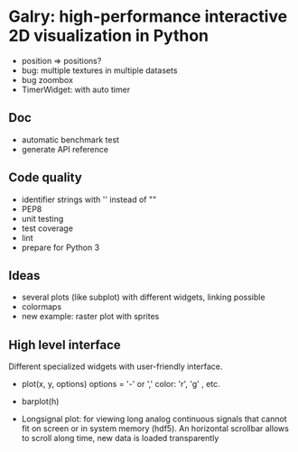 Galry: high-performance interactive 2D visualization in Python
==============================================================

  * position => positions?
  * bug: multiple textures in multiple datasets
  * bug zoombox
  * TimerWidget: with auto timer
  

Doc
---
  * automatic benchmark test
  * generate API reference

Code quality
------------
  * identifier strings with '' instead of ""
  * PEP8
  * unit testing
  * test coverage
  * lint
  * prepare for Python 3

Ideas
-----
  * several plots (like subplot) with different widgets, linking possible
  * colormaps
  * new example: raster plot with sprites
  
High level interface
--------------------

Different specialized widgets with user-friendly interface.

  * plot(x, y, options)
    options = '-' or ','
    color: 'r', 'g' , etc.
    
  * barplot(h)

  * Longsignal plot: for viewing long analog continuous signals that 
    cannot fit on screen or in system memory (hdf5). An horizontal scrollbar
    allows to scroll along time, new data is loaded transparently
